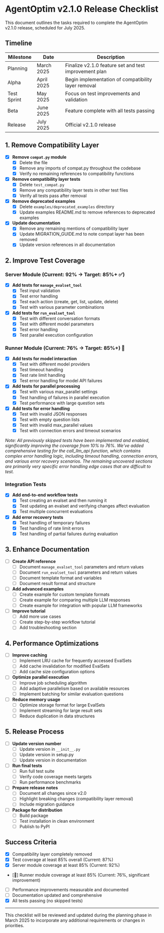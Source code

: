 # AgentOptim v2.1.0 Release Checklist

This document outlines the tasks required to complete the AgentOptim v2.1.0 release, scheduled for July 2025.

## Timeline

| Milestone | Date | Description |
|-----------|------|-------------|
| Planning | March 2025 | Finalize v2.1.0 feature set and test improvement plan |
| Alpha | April 2025 | Begin implementation of compatibility layer removal |
| Test Sprint | May 2025 | Focus on test improvements and validation | 
| Beta | June 2025 | Feature complete with all tests passing |
| Release | July 2025 | Official v2.1.0 release |

## 1. Remove Compatibility Layer

- [x] **Remove `compat.py` module**
  - [x] Delete the file
  - [x] Remove any imports of compat.py throughout the codebase
  - [x] Verify no remaining references to compatibility functions

- [x] **Remove compatibility layer tests**
  - [x] Delete `test_compat.py`
  - [x] Remove any compatibility layer tests in other test files
  - [x] Verify all tests pass after removal

- [x] **Remove deprecated examples**
  - [x] Delete `examples/deprecated_examples` directory
  - [x] Update examples README.md to remove references to deprecated examples

- [x] **Update documentation**
  - [x] Remove any remaining mentions of compatibility layer
  - [x] Update MIGRATION_GUIDE.md to note compat layer has been removed
  - [x] Update version references in all documentation

## 2. Improve Test Coverage

### Server Module (Current: 92% → Target: 85%+ ✅)

- [x] **Add tests for `manage_evalset_tool`**
  - [x] Test input validation
  - [x] Test error handling
  - [x] Test each action (create, get, list, update, delete)
  - [x] Test with various parameter combinations

- [x] **Add tests for `run_evalset_tool`**
  - [x] Test with different conversation formats
  - [x] Test with different model parameters
  - [x] Test error handling
  - [x] Test parallel execution configuration

### Runner Module (Current: 76% → Target: 85%+) 🚧

- [x] **Add tests for model interaction**
  - [x] Test with different model providers
  - [x] Test timeout handling
  - [x] Test rate limit handling
  - [x] Test error handling for model API failures

- [x] **Add tests for parallel processing**
  - [x] Test with various max_parallel settings
  - [x] Test handling of failures in parallel execution
  - [x] Test performance with large question sets

- [x] **Add tests for error handling**
  - [x] Test with invalid JSON responses
  - [x] Test with empty question lists
  - [x] Test with invalid max_parallel values
  - [x] Test with connection errors and timeout scenarios

*Note: All previously skipped tests have been implemented and enabled, significantly improving the coverage from 10% to 76%. We've added comprehensive testing for the call_llm_api function, which contains complex error handling logic, including timeout handling, connection errors, and various error recovery scenarios. The remaining uncovered sections are primarily very specific error handling edge cases that are difficult to test.*

### Integration Tests

- [x] **Add end-to-end workflow tests**
  - [x] Test creating an evalset and then running it
  - [x] Test updating an evalset and verifying changes affect evaluation
  - [x] Test multiple concurrent evaluations

- [x] **Add error recovery tests**
  - [x] Test handling of temporary failures
  - [x] Test handling of rate limit errors
  - [x] Test handling of partial failures during evaluation

## 3. Enhance Documentation

- [ ] **Create API reference**
  - [ ] Document `manage_evalset_tool` parameters and return values
  - [ ] Document `run_evalset_tool` parameters and return values
  - [ ] Document template format and variables
  - [ ] Document result format and structure

- [ ] **Add advanced examples**
  - [ ] Create example for custom template formats
  - [ ] Create example for comparing multiple LLM responses
  - [ ] Create example for integration with popular LLM frameworks

- [ ] **Improve tutorial**
  - [ ] Add more use cases
  - [ ] Create step-by-step workflow tutorial
  - [ ] Add troubleshooting section

## 4. Performance Optimizations

- [ ] **Improve caching**
  - [ ] Implement LRU cache for frequently accessed EvalSets
  - [ ] Add cache invalidation for modified EvalSets
  - [ ] Add cache size configuration options

- [ ] **Optimize parallel execution**
  - [ ] Improve job scheduling algorithm
  - [ ] Add adaptive parallelism based on available resources
  - [ ] Implement batching for similar evaluation questions

- [ ] **Reduce memory usage**
  - [ ] Optimize storage format for large EvalSets
  - [ ] Implement streaming for large result sets
  - [ ] Reduce duplication in data structures

## 5. Release Process

- [ ] **Update version number**
  - [ ] Update version in `__init__.py`
  - [ ] Update version in setup.py
  - [ ] Update version in documentation

- [ ] **Run final tests**
  - [ ] Run full test suite
  - [ ] Verify code coverage meets targets
  - [ ] Run performance benchmarks

- [ ] **Prepare release notes**
  - [ ] Document all changes since v2.0
  - [ ] Highlight breaking changes (compatibility layer removal)
  - [ ] Include migration guidance

- [ ] **Package for distribution**
  - [ ] Build package
  - [ ] Test installation in clean environment
  - [ ] Publish to PyPI

## Success Criteria

- [x] Compatibility layer completely removed
- [x] Test coverage at least 85% overall (Current: 87%)
- [x] Server module coverage at least 85% (Current: 92%)
- [🔶] Runner module coverage at least 85% (Current: 76%, significant improvement)
- [ ] Performance improvements measurable and documented
- [ ] Documentation updated and comprehensive
- [x] All tests passing (no skipped tests)

---

This checklist will be reviewed and updated during the planning phase in March 2025 to incorporate any additional requirements or changes in priorities.